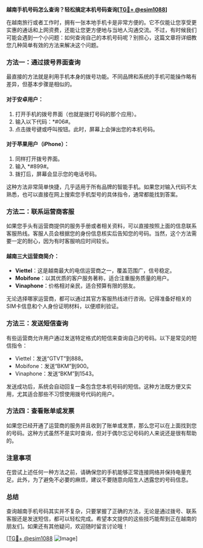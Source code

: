 **越南手机号码怎么查询？轻松搞定本机号码查询[[TG💪+ @esim1088](https://t.me/s/esim1088)]**

在越南旅行或者工作时，拥有一张本地手机卡是非常方便的。它不仅能让您享受更实惠的通话和上网资费，还能让您更方便地与当地人沟通交流。不过，有时候我们可能会遇到一个小问题：如何查询自己的本机号码呢？别担心，这篇文章将详细教您几种简单有效的方法来解决这个问题。

### 方法一：通过拨号界面查询

最直接的方法就是利用手机本身的拨号功能。不同品牌和系统的手机可能操作略有差异，但基本步骤是相似的。

#### 对于安卓用户：
1. 打开手机的拨号界面（也就是拨打号码的那个应用）。
2. 输入以下代码：*#06#。
3. 点击拨号键或呼叫按钮。此时，屏幕上会弹出您的本机号码。

#### 对于苹果用户（iPhone）：
1. 同样打开拨号界面。
2. 输入 *#899#。
3. 拨打后，屏幕会显示您的电话号码。

这种方法非常简单快捷，几乎适用于所有品牌的智能手机。如果您对输入代码不太熟悉，也可以直接在网上搜索您手机型号的具体指令，通常都能找到答案。

### 方法二：联系运营商客服

如果您手头有运营商提供的服务手册或者相关资料，可以直接按照上面的信息联系客服热线。客服人员会根据您的身份信息核实后告知您的号码。当然，这个方法需要一定的耐心，因为有时客服响应时间较长。

#### 越南三大运营商简介：
- **Viettel**：这是越南最大的电信运营商之一，覆盖范围广，信号稳定。
- **Mobifone**：以其优质的客户服务著称，适合注重服务质量的用户。
- **Vinaphone**：价格相对亲民，适合预算有限的朋友。

无论选择哪家运营商，都可以通过其官方客服热线进行咨询。记得准备好相关的SIM卡信息和个人身份证明材料，以便顺利验证。

### 方法三：发送短信查询

有些运营商允许用户通过发送特定格式的短信来查询自己的号码。以下是常见的短信指令：

- Viettel：发送“GTVT”到888。
- Mobifone：发送“BKM”到900。
- Vinaphone：发送“BKM”到1543。

发送成功后，系统会自动回复一条包含您本机号码的短信。这种方法既方便又实用，尤其适合那些不习惯使用拨号代码的用户。

### 方法四：查看账单或发票

如果您已经开通了运营商的服务并且收到了账单或发票，那么您可以在上面找到您的号码。这种方式虽然不是实时查询，但对于偶尔忘记号码的人来说还是很有帮助的。

### 注意事项

在尝试上述任何一种方法之前，请确保您的手机能够正常连接网络并保持电量充足。此外，为了避免不必要的麻烦，建议不要随意向陌生人透露您的号码信息。

### 总结

查询越南手机号码其实并不复杂，只要掌握了正确的方法，无论是通过拨号、联系客服还是发送短信，都可以轻松完成。希望本文提供的这些技巧能帮到正在越南的朋友们。如果还有其他疑问，欢迎随时留言讨论哦！

[[TG💪+ @esim1088](https://t.me/s/esim1088) ![Image](https://i.postimg.cc/4NQfJmqS/Snipaste-2025-05-13-00-14-12.png)]